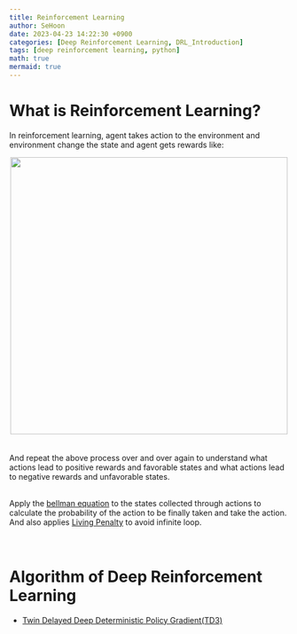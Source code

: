 ```yaml
---
title: Reinforcement Learning
author: SeHoon
date: 2023-04-23 14:22:30 +0900
categories: [Deep Reinforcement Learning, DRL_Introduction]
tags: [deep reinforcement learning, python]
math: true
mermaid: true
---
```


# What is Reinforcement Learning?

In reinforcement learning, agent takes action to the environment and environment change the state and agent gets rewards like:
<center>
<img src="https://user-images.githubusercontent.com/28240052/233826821-39ff2306-4a63-4a72-aba5-f109ea0d0203.png" width=500>
</center>
<br><br>
And repeat the above process over and over again to understand what actions lead to positive rewards and favorable states and what actions lead to negative rewards and unfavorable states.<br><br>

Apply the [bellman equation](https://csh970605.github.io/posts/Bellman_Equation/) to the states collected through actions to calculate the probability of the action to be finally taken and take the action.
And also applies [Living Penalty](https://csh970605.github.io/posts/Living_Penalty/) to avoid infinite loop.
<br><br><br>

# Algorithm of Deep Reinforcement Learning

+ [Twin Delayed Deep Deterministic Policy Gradient(TD3)](https://csh970605.github.io/posts/TD3/)